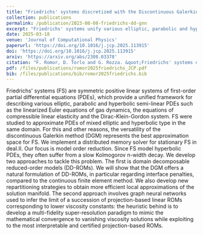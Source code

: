 ```yaml
---
title: "Friedrichs' systems discretized with the Discontinuous Galerkin method: domain decomposable model order reduction and Graph Neural Networks approximating vanishing viscosity solutions"
collection: publications
permalink: /publication/2023-08-08-friedrichs-dd-gnn
excerpt: "Friedrichs' systems unify various elliptic, parabolic and hyperbolic semi-linear PDEs. We use a discontinuous Galerkin discretization to approximate such equations and we apply classical model order reduction techniques for parameterized problems. To tackle the slow Kolmogorov n-width that they show, we adopt two techniques. First, we use a domain decomposition based on different indicators, that allow to reduce the number of basis on smooth areas. Secondly, inspired by the concept of vanishing viscosity, we adopt a Graph Neural Network that forecasts the solution given some high viscosity solutions for the same parameter obtained with the presented reduction techniques, recalling that for high viscosity we do not observe slow Kolmogorov n-width."
date: 2025-03-18
venue: 'Journal of Computational Physics'
paperurl: 'https://doi.org/10.1016/j.jcp.2025.113915'
doi: 'https://doi.org/10.1016/j.jcp.2025.113915'
arxiv: 'https://arxiv.org/abs/2308.03378'
citation: "F. Romor, D. Torlo and G. Rozza. &quot;Friedrichs' systems discretized with the DGM: domain decomposable model order reduction and Graph Neural Networks approximating vanishing viscosity solutions. (2025) &quot; <i>Journal of Computational Physics</i>, 531, p. 113915."
pdf: /files/publications/romor2025friedrichs_JCP.pdf
bib: /files/publications/bib/romor2025friedrichs.bib
---
```

Friedrichs' systems (FS) are symmetric positive linear systems of first-order partial differential equations (PDEs), which provide a unified framework for describing various elliptic, parabolic and hyperbolic semi-linear PDEs such as the linearized Euler equations of gas dynamics, the equations of compressible linear elasticity and the Dirac-Klein-Gordon system. FS were studied to approximate PDEs of mixed elliptic and hyperbolic type in the same domain. For this and other reasons, the versatility of the discontinuous Galerkin method (DGM) represents the best approximation space for FS. We implement a distributed memory solver for stationary FS in deal.II. Our focus is model order reduction. Since FS model hyperbolic PDEs, they often suffer from a slow Kolmogorov n-width decay. We develop two approaches to tackle this problem. The first is domain decomposable reduced-order models (DD-ROMs). We will show that the DGM offers a natural formulation of DD-ROMs, in particular regarding interface penalties, compared to the continuous finite element method. We also develop new repartitioning strategies to obtain more efficient local approximations of the solution manifold. The second approach involves graph neural networks used to infer the limit of a succession of projection-based linear ROMs corresponding to lower viscosity constants: the heuristic behind is to develop a multi-fidelity super-resolution paradigm to mimic the mathematical convergence to vanishing viscosity solutions while exploiting to the most interpretable and certified projection-based ROMs.

